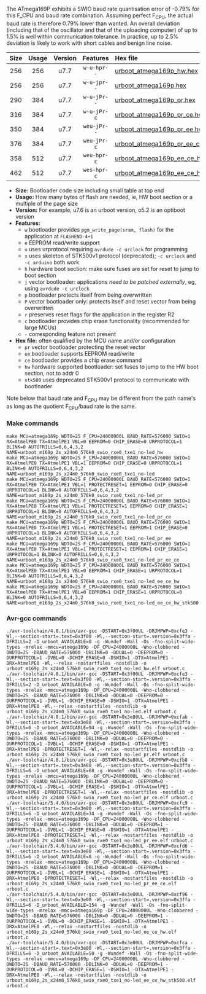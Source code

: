 The ATmega169P exhibits a SWIO baud rate quantisation error of -0.79% for this F_CPU and baud rate combination. Assuming perfect F<sub>CPU</sub>, the actual baud rate is therefore 0.79% lower than wanted. An overall deviation (including that of the oscillator and that of the uploading computer) of up to 1.5% is well within communication tolerance. In practice, up to 2.5% deviation is likely to work with short cables and benign line noise.

|Size|Usage|Version|Features|Hex file|
|:-:|:-:|:-:|:-:|:--|
|256|256|u7.7|`w-u-hpr--`|[urboot_atmega169p_hw.hex](https://raw.githubusercontent.com/stefanrueger/urboot.hex/main/u7.7/cores/megacore/atmega169p/watchdog_2_s/external_oscillator/24000000_hz/576000_baud/uart0_rxe0_txe1/no-led/urboot_atmega169p_hw.hex)|
|256|256|u7.7|`w-u-jpr--`|[urboot_atmega169p.hex](https://raw.githubusercontent.com/stefanrueger/urboot.hex/main/u7.7/cores/megacore/atmega169p/watchdog_2_s/external_oscillator/24000000_hz/576000_baud/uart0_rxe0_txe1/no-led/urboot_atmega169p.hex)|
|290|384|u7.7|`w-u-jPr--`|[urboot_atmega169p_pr.hex](https://raw.githubusercontent.com/stefanrueger/urboot.hex/main/u7.7/cores/megacore/atmega169p/watchdog_2_s/external_oscillator/24000000_hz/576000_baud/uart0_rxe0_txe1/no-led/urboot_atmega169p_pr.hex)|
|316|384|u7.7|`w-u-jPr-c`|[urboot_atmega169p_pr_ce.hex](https://raw.githubusercontent.com/stefanrueger/urboot.hex/main/u7.7/cores/megacore/atmega169p/watchdog_2_s/external_oscillator/24000000_hz/576000_baud/uart0_rxe0_txe1/no-led/urboot_atmega169p_pr_ce.hex)|
|350|384|u7.7|`weu-jPr--`|[urboot_atmega169p_pr_ee.hex](https://raw.githubusercontent.com/stefanrueger/urboot.hex/main/u7.7/cores/megacore/atmega169p/watchdog_2_s/external_oscillator/24000000_hz/576000_baud/uart0_rxe0_txe1/no-led/urboot_atmega169p_pr_ee.hex)|
|376|384|u7.7|`weu-jPr-c`|[urboot_atmega169p_pr_ee_ce.hex](https://raw.githubusercontent.com/stefanrueger/urboot.hex/main/u7.7/cores/megacore/atmega169p/watchdog_2_s/external_oscillator/24000000_hz/576000_baud/uart0_rxe0_txe1/no-led/urboot_atmega169p_pr_ee_ce.hex)|
|358|512|u7.7|`weu-hpr-c`|[urboot_atmega169p_ee_ce_hw.hex](https://raw.githubusercontent.com/stefanrueger/urboot.hex/main/u7.7/cores/megacore/atmega169p/watchdog_2_s/external_oscillator/24000000_hz/576000_baud/uart0_rxe0_txe1/no-led/urboot_atmega169p_ee_ce_hw.hex)|
|462|512|u7.7|`wes-hpr-c`|[urboot_atmega169p_ee_ce_hw_stk500.hex](https://raw.githubusercontent.com/stefanrueger/urboot.hex/main/u7.7/cores/megacore/atmega169p/watchdog_2_s/external_oscillator/24000000_hz/576000_baud/uart0_rxe0_txe1/no-led/urboot_atmega169p_ee_ce_hw_stk500.hex)|

- **Size:** Bootloader code size including small table at top end
- **Usage:** How many bytes of flash are needed, ie, HW boot section or a multiple of the page size
- **Version:** For example, u7.6 is an urboot version, o5.2 is an optiboot version
- **Features:**
  + `w` bootloader provides `pgm_write_page(sram, flash)` for the application at `FLASHEND-4+1`
  + `e` EEPROM read/write support
  + `u` uses urprotocol requiring `avrdude -c urclock` for programming
  + `s` uses skeleton of STK500v1 protocol (deprecated); `-c urclock` and `-c arduino` both work
  + `h` hardware boot section: make sure fuses are set for reset to jump to boot section
  + `j` vector bootloader: applications *need to be patched externally*, eg, using `avrdude -c urclock`
  + `p` bootloader protects itself from being overwritten
  + `P` vector bootloader only: protects itself and reset vector from being overwritten
  + `r` preserves reset flags for the application in the register R2
  + `c` bootloader provides chip erase functionality (recommended for large MCUs)
  + `-` corresponding feature not present
- **Hex file:** often qualified by the MCU name and/or configuration
  + `pr` vector bootloader protecting the reset vector
  + `ee` bootloader supports EEPROM read/write
  + `ce` bootloader provides a chip erase command
  + `hw` hardware supported bootloader: set fuses to jump to the HW boot section, not to addr 0
  + `stk500` uses deprecated STK500v1 protocol to communicate with bootloader


Note below that baud rate and F<sub>CPU</sub> may be different from the path name's as long as the quotient F<sub>CPU</sub>/baud rate is the same.

### Make commands
```
make MCU=atmega169p WDTO=2S F_CPU=24000000L BAUD_RATE=576000 SWIO=1 RX=AtmelPE0 TX=AtmelPE1 VBL=0 EEPROM=0 CHIP_ERASE=0 URPROTOCOL=1 BLINK=0 AUTOFRILLS=0,6,4,3,2 NAME=urboot_m169p_2s_x24m0_576k0_swio_rxe0_txe1_no-led_hw
make MCU=atmega169p WDTO=2S F_CPU=24000000L BAUD_RATE=576000 SWIO=1 RX=AtmelPE0 TX=AtmelPE1 VBL=1 EEPROM=0 CHIP_ERASE=0 URPROTOCOL=1 BLINK=0 AUTOFRILLS=0,6,4,3,2 NAME=urboot_m169p_2s_x24m0_576k0_swio_rxe0_txe1_no-led
make MCU=atmega169p WDTO=2S F_CPU=24000000L BAUD_RATE=576000 SWIO=1 RX=AtmelPE0 TX=AtmelPE1 VBL=1 PROTECTRESET=1 EEPROM=0 CHIP_ERASE=0 URPROTOCOL=1 BLINK=0 AUTOFRILLS=0,6,4,3,2 NAME=urboot_m169p_2s_x24m0_576k0_swio_rxe0_txe1_no-led_pr
make MCU=atmega169p WDTO=2S F_CPU=24000000L BAUD_RATE=576000 SWIO=1 RX=AtmelPE0 TX=AtmelPE1 VBL=1 PROTECTRESET=1 EEPROM=0 CHIP_ERASE=1 URPROTOCOL=1 BLINK=0 AUTOFRILLS=0,6,4,3,2 NAME=urboot_m169p_2s_x24m0_576k0_swio_rxe0_txe1_no-led_pr_ce
make MCU=atmega169p WDTO=2S F_CPU=24000000L BAUD_RATE=576000 SWIO=1 RX=AtmelPE0 TX=AtmelPE1 VBL=1 PROTECTRESET=1 EEPROM=1 CHIP_ERASE=0 URPROTOCOL=1 BLINK=0 AUTOFRILLS=0,6,4,3,2 NAME=urboot_m169p_2s_x24m0_576k0_swio_rxe0_txe1_no-led_pr_ee
make MCU=atmega169p WDTO=2S F_CPU=24000000L BAUD_RATE=576000 SWIO=1 RX=AtmelPE0 TX=AtmelPE1 VBL=1 PROTECTRESET=1 EEPROM=1 CHIP_ERASE=1 URPROTOCOL=1 BLINK=0 AUTOFRILLS=0,6,4,3,2 NAME=urboot_m169p_2s_x24m0_576k0_swio_rxe0_txe1_no-led_pr_ee_ce
make MCU=atmega169p WDTO=2S F_CPU=24000000L BAUD_RATE=576000 SWIO=1 RX=AtmelPE0 TX=AtmelPE1 VBL=0 EEPROM=1 CHIP_ERASE=1 URPROTOCOL=1 BLINK=0 AUTOFRILLS=0,6,4,3,2 NAME=urboot_m169p_2s_x24m0_576k0_swio_rxe0_txe1_no-led_ee_ce_hw
make MCU=atmega169p WDTO=2S F_CPU=24000000L BAUD_RATE=576000 SWIO=1 RX=AtmelPE0 TX=AtmelPE1 VBL=0 EEPROM=1 CHIP_ERASE=1 URPROTOCOL=0 BLINK=0 AUTOFRILLS=0,6,4,3,2 NAME=urboot_m169p_2s_x24m0_576k0_swio_rxe0_txe1_no-led_ee_ce_hw_stk500
```

### Avr-gcc commands
```
./avr-toolchain/4.8.1/bin/avr-gcc -DSTART=0x3f00UL -DRJMPWP=0xcfe3 -Wl,--section-start=.text=0x3f00 -Wl,--section-start=.version=0x3ffa -DFRILLS=2 -D_urboot_AVAILABLE=0 -g -Wundef -Wall -Os -fno-split-wide-types -mrelax -mmcu=atmega169p -DF_CPU=24000000L -Wno-clobbered -DWDTO=2S -DBAUD_RATE=576000 -DBLINK=0 -DDUAL=0 -DEEPROM=0 -DURPROTOCOL=1 -DVBL=0 -DCHIP_ERASE=0 -DSWIO=1 -DTX=AtmelPE1 -DRX=AtmelPE0 -Wl,--relax -nostartfiles -nostdlib -o urboot_m169p_2s_x24m0_576k0_swio_rxe0_txe1_no-led_hw.elf urboot.c
./avr-toolchain/4.8.1/bin/avr-gcc -DSTART=0x3f00UL -DRJMPWP=0xcfe3 -Wl,--section-start=.text=0x3f00 -Wl,--section-start=.version=0x3ffa -DFRILLS=2 -D_urboot_AVAILABLE=0 -g -Wundef -Wall -Os -fno-split-wide-types -mrelax -mmcu=atmega169p -DF_CPU=24000000L -Wno-clobbered -DWDTO=2S -DBAUD_RATE=576000 -DBLINK=0 -DDUAL=0 -DEEPROM=0 -DURPROTOCOL=1 -DVBL=1 -DCHIP_ERASE=0 -DSWIO=1 -DTX=AtmelPE1 -DRX=AtmelPE0 -Wl,--relax -nostartfiles -nostdlib -o urboot_m169p_2s_x24m0_576k0_swio_rxe0_txe1_no-led.elf urboot.c
./avr-toolchain/4.8.1/bin/avr-gcc -DSTART=0x3e80UL -DRJMPWP=0xcfab -Wl,--section-start=.text=0x3e80 -Wl,--section-start=.version=0x3ffa -DFRILLS=6 -D_urboot_AVAILABLE=94 -g -Wundef -Wall -Os -fno-split-wide-types -mrelax -mmcu=atmega169p -DF_CPU=24000000L -Wno-clobbered -DWDTO=2S -DBAUD_RATE=576000 -DBLINK=0 -DDUAL=0 -DEEPROM=0 -DURPROTOCOL=1 -DVBL=1 -DCHIP_ERASE=0 -DSWIO=1 -DTX=AtmelPE1 -DRX=AtmelPE0 -DPROTECTRESET=1 -Wl,--relax -nostartfiles -nostdlib -o urboot_m169p_2s_x24m0_576k0_swio_rxe0_txe1_no-led_pr.elf urboot.c
./avr-toolchain/4.8.1/bin/avr-gcc -DSTART=0x3e80UL -DRJMPWP=0xcfb8 -Wl,--section-start=.text=0x3e80 -Wl,--section-start=.version=0x3ffa -DFRILLS=6 -D_urboot_AVAILABLE=68 -g -Wundef -Wall -Os -fno-split-wide-types -mrelax -mmcu=atmega169p -DF_CPU=24000000L -Wno-clobbered -DWDTO=2S -DBAUD_RATE=576000 -DBLINK=0 -DDUAL=0 -DEEPROM=0 -DURPROTOCOL=1 -DVBL=1 -DCHIP_ERASE=1 -DSWIO=1 -DTX=AtmelPE1 -DRX=AtmelPE0 -DPROTECTRESET=1 -Wl,--relax -nostartfiles -nostdlib -o urboot_m169p_2s_x24m0_576k0_swio_rxe0_txe1_no-led_pr_ce.elf urboot.c
./avr-toolchain/5.4.0/bin/avr-gcc -DSTART=0x3e80UL -DRJMPWP=0xcfc9 -Wl,--section-start=.text=0x3e80 -Wl,--section-start=.version=0x3ffa -DFRILLS=6 -D_urboot_AVAILABLE=34 -g -Wundef -Wall -Os -fno-split-wide-types -mrelax -mmcu=atmega169p -DF_CPU=24000000L -Wno-clobbered -DWDTO=2S -DBAUD_RATE=576000 -DBLINK=0 -DDUAL=0 -DEEPROM=1 -DURPROTOCOL=1 -DVBL=1 -DCHIP_ERASE=0 -DSWIO=1 -DTX=AtmelPE1 -DRX=AtmelPE0 -DPROTECTRESET=1 -Wl,--relax -nostartfiles -nostdlib -o urboot_m169p_2s_x24m0_576k0_swio_rxe0_txe1_no-led_pr_ee.elf urboot.c
./avr-toolchain/5.4.0/bin/avr-gcc -DSTART=0x3e80UL -DRJMPWP=0xcfd6 -Wl,--section-start=.text=0x3e80 -Wl,--section-start=.version=0x3ffa -DFRILLS=6 -D_urboot_AVAILABLE=8 -g -Wundef -Wall -Os -fno-split-wide-types -mrelax -mmcu=atmega169p -DF_CPU=24000000L -Wno-clobbered -DWDTO=2S -DBAUD_RATE=576000 -DBLINK=0 -DDUAL=0 -DEEPROM=1 -DURPROTOCOL=1 -DVBL=1 -DCHIP_ERASE=1 -DSWIO=1 -DTX=AtmelPE1 -DRX=AtmelPE0 -DPROTECTRESET=1 -Wl,--relax -nostartfiles -nostdlib -o urboot_m169p_2s_x24m0_576k0_swio_rxe0_txe1_no-led_pr_ee_ce.elf urboot.c
./avr-toolchain/5.4.0/bin/avr-gcc -DSTART=0x3e00UL -DRJMPWP=0xcf96 -Wl,--section-start=.text=0x3e00 -Wl,--section-start=.version=0x3ffa -DFRILLS=6 -D_urboot_AVAILABLE=154 -g -Wundef -Wall -Os -fno-split-wide-types -mrelax -mmcu=atmega169p -DF_CPU=24000000L -Wno-clobbered -DWDTO=2S -DBAUD_RATE=576000 -DBLINK=0 -DDUAL=0 -DEEPROM=1 -DURPROTOCOL=1 -DVBL=0 -DCHIP_ERASE=1 -DSWIO=1 -DTX=AtmelPE1 -DRX=AtmelPE0 -Wl,--relax -nostartfiles -nostdlib -o urboot_m169p_2s_x24m0_576k0_swio_rxe0_txe1_no-led_ee_ce_hw.elf urboot.c
./avr-toolchain/5.4.0/bin/avr-gcc -DSTART=0x3e00UL -DRJMPWP=0xcfca -Wl,--section-start=.text=0x3e00 -Wl,--section-start=.version=0x3ffa -DFRILLS=6 -D_urboot_AVAILABLE=50 -g -Wundef -Wall -Os -fno-split-wide-types -mrelax -mmcu=atmega169p -DF_CPU=24000000L -Wno-clobbered -DWDTO=2S -DBAUD_RATE=576000 -DBLINK=0 -DDUAL=0 -DEEPROM=1 -DURPROTOCOL=0 -DVBL=0 -DCHIP_ERASE=1 -DSWIO=1 -DTX=AtmelPE1 -DRX=AtmelPE0 -Wl,--relax -nostartfiles -nostdlib -o urboot_m169p_2s_x24m0_576k0_swio_rxe0_txe1_no-led_ee_ce_hw_stk500.elf urboot.c
```


